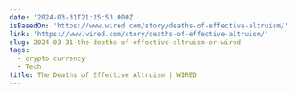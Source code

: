 ```yaml
---
date: '2024-03-31T21:25:53.000Z'
isBasedOn: 'https://www.wired.com/story/deaths-of-effective-altruism/'
link: 'https://www.wired.com/story/deaths-of-effective-altruism/'
slug: 2024-03-31-the-deaths-of-effective-altruism-or-wired
tags:
  - crypto currency
  - Tech
title: The Deaths of Effective Altruism | WIRED
---
```


